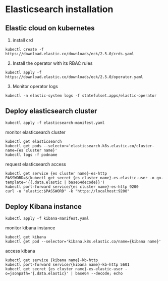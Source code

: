 # Elasticsearch installation
## Elastic cloud on kubernetes
1. install crd
```
kubectl create -f https://download.elastic.co/downloads/eck/2.5.0/crds.yaml
```
2. Install the operator with its RBAC rules
```
kubectl apply -f https://download.elastic.co/downloads/eck/2.5.0/operator.yaml
```
3. Monitor operator logs
```
kubectl -n elastic-system logs -f statefulset.apps/elastic-operator
```

## Deploy elasticsearch cluster
```
kubectl apply -f elasticsearch-manifest.yaml
```
monitor elasticsearch cluster
```
kubectl get elasticsearch
kubectl get pods --selector='elasticsearch.k8s.elastic.co/cluster-name={es cluster name}'
kubectl logs -f podname
```
request elasticsearch access
```
kubectl get service {es cluster name}-es-http
PASSWORD=$(kubectl get secret {es cluster name}-es-elastic-user -o go-template='{{.data.elastic | base64decode}}')
kubectl port-forward service/{es cluster name}-es-http 9200
curl -u "elastic:$PASSWORD" -k "https://localhost:9200"
```

## Deploy Kibana instance
```
kubectl apply -f kibana-manifest.yaml
```
monitor kibana instance
```
kubectl get kibana
kubectl get pod --selector='kibana.k8s.elastic.co/name={kibana name}'
```
access kibana
```
kubectl get service {kibana name}-kb-http
kubectl port-forward service/{kibana name}-kb-http 5601
kubectl get secret {es cluster name}-es-elastic-user -o=jsonpath='{.data.elastic}' | base64 --decode; echo
```
